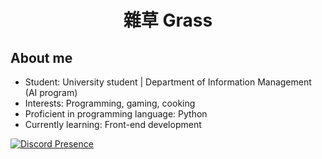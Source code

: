 <h1 align="center">雜草 Grass</h1>

## About me
- Student: University student | Department of Information Management (AI program)
- Interests: Programming, gaming, cooking
- Proficient in programming language: Python
- Currently learning: Front-end development

[![Discord Presence](https://lanyard.cnrad.dev/api/463669806512603166)](https://discord.com/users/463669806512603166)
